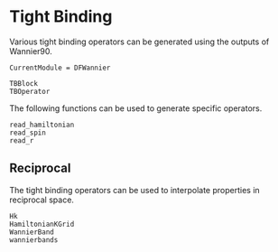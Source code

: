 # Tight Binding
Various tight binding operators can be generated using the outputs of Wannier90.
```@meta
CurrentModule = DFWannier
```

```@docs
TBBlock
TBOperator
```
The following functions can be used to generate specific operators.

```@docs
read_hamiltonian
read_spin
read_r
```

## Reciprocal
The tight binding operators can be used to interpolate properties in reciprocal space.

```@docs
Hk
HamiltonianKGrid
WannierBand
wannierbands
``` 
